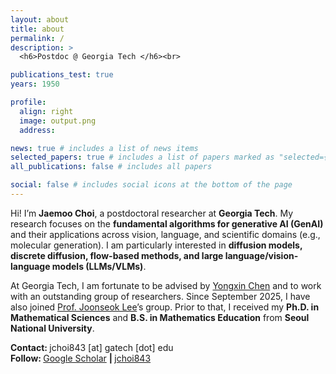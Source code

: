 ```yaml
---
layout: about
title: about
permalink: /
description: >
  <h6>Postdoc @ Georgia Tech </h6><br>

publications_test: true
years: 1950

profile:
  align: right
  image: output.png
  address:

news: true # includes a list of news items
selected_papers: true # includes a list of papers marked as "selected={true}"
all_publications: false # includes all papers

social: false # includes social icons at the bottom of the page
---
```


<p></p>

Hi! I’m <strong>Jaemoo Choi</strong>, a postdoctoral researcher at <strong>Georgia Tech</strong>.
My research focuses on the <strong>fundamental algorithms for generative AI (GenAI)</strong> and their applications across vision, language, and scientific domains (e.g., molecular generation). I am particularly interested in <strong>diffusion models, discrete diffusion, flow-based methods, and large language/vision-language models (LLMs/VLMs)</strong>.

At Georgia Tech, I am fortunate to be advised by <a href="https://scholar.google.com/citations?user=2z7iDDUAAAAJ&hl" target="_blank">Yongxin Chen</a> and to work with an outstanding group of researchers. Since September 2025, I have also joined <a href="https://scholar.google.com/citations?user=M-MfqpMAAAAJ&hl" target="_blank">Prof. Joonseok Lee</a>’s group. Prior to that, I received my <strong>Ph.D. in Mathematical Sciences</strong> and <strong>B.S. in Mathematics Education</strong> from <strong>Seoul National University</strong>.

<strong>Contact: </strong>
jchoi843 [at] gatech [dot] edu
<br>
<strong>Follow: </strong>
<a href="https://scholar.google.com/citations?user=Ba2G6sIAAAAJ" target="_blank" title="Google Scholar"><i class="ai ai-google-scholar"></i> Google Scholar</a>
<strong> | </strong>
<a href="https://github.com/jchoi843" target="_blank" title="GitHub"><i class="fab fa-github"></i> jchoi843</a>
<br><br>
